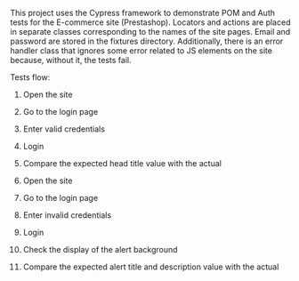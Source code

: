 This project uses the Cypress framework to demonstrate POM and Auth tests for the E-commerce site (Prestashop). 
Locators and actions are placed in separate classes corresponding to the names of the site pages. 
Email and password are stored in the fixtures directory. 
Additionally, there is an error handler class that ignores some error related to JS elements on the site because, without it, the tests fail.

Tests flow:

1. Open the site
2. Go to the login page
3. Enter valid credentials
4. Login
5. Compare the expected head title value with the actual

1. Open the site
2. Go to the login page
3. Enter invalid credentials
4. Login
5. Check the display of the alert background
6. Compare the expected alert title and description value with the actual


